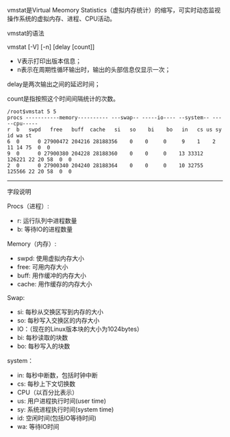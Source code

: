 
vmstat是Virtual Meomory Statistics（虚拟内存统计）的缩写，可实时动态监视操作系统的虚拟内存、进程、CPU活动。

vmstat的语法

vmstat [-V] [-n] [delay [count]]

- V表示打印出版本信息；
- n表示在周期性循环输出时，输出的头部信息仅显示一次；

delay是两次输出之间的延迟时间；

count是指按照这个时间间隔统计的次数。

```
/root$vmstat 5 5
procs -----------memory---------- ---swap-- -----io---- --system-- -----cpu-----
r  b   swpd   free   buff  cache   si   so    bi    bo   in   cs us sy id wa st
6  0      0 27900472 204216 28188356    0    0     0     9    1    2 11 14 75  0  0
9  0      0 27900380 204228 28188360    0    0     0    13 33312 126221 22 20 58  0  0
2  0      0 27900340 204240 28188364    0    0     0    10 32755 125566 22 20 58  0  0
```

----------------------
字段说明

Procs（进程）:

- r: 运行队列中进程数量
- b: 等待IO的进程数量

Memory（内存）:

- swpd: 使用虚拟内存大小
- free: 可用内存大小
- buff: 用作缓冲的内存大小
- cache: 用作缓存的内存大小

Swap:

- si: 每秒从交换区写到内存的大小
- so: 每秒写入交换区的内存大小
- IO：（现在的Linux版本块的大小为1024bytes）
- bi: 每秒读取的块数
- bo: 每秒写入的块数

system：

- in: 每秒中断数，包括时钟中断
- cs: 每秒上下文切换数
- CPU（以百分比表示）
- us: 用户进程执行时间(user time)
- sy: 系统进程执行时间(system time)
- id: 空闲时间(包括IO等待时间)
- wa: 等待IO时间
